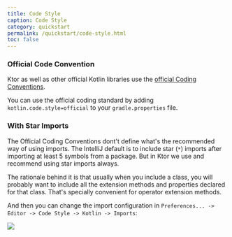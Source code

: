 ```yaml
---
title: Code Style
caption: Code Style
category: quickstart
permalink: /quickstart/code-style.html
toc: false
---
```


### Official Code Convention

Ktor as well as other official Kotlin libraries use the [official Coding Conventions](https://kotlinlang.org/docs/reference/coding-conventions.html).

You can use the official coding standard by adding `kotlin.code.style=official` to your `gradle.properties` file.

### With Star Imports

The Official Coding Conventions dont't define what's the recommended way of using imports.
The IntelliJ default is to include star (`*`) imports after importing at least 5 symbols from a package. But in Ktor we use and recommend using star imports always.

The rationale behind it is that usually when you include a class, you will probably want to include all the extension methods and properties declared for that class.
That's specially convenient for operator extension methods.

And then you can change the import configuration in `Preferences... -> Editor -> Code Style -> Kotlin -> Imports`:

![](/quickstart/code-style/code-style-imports.png)
